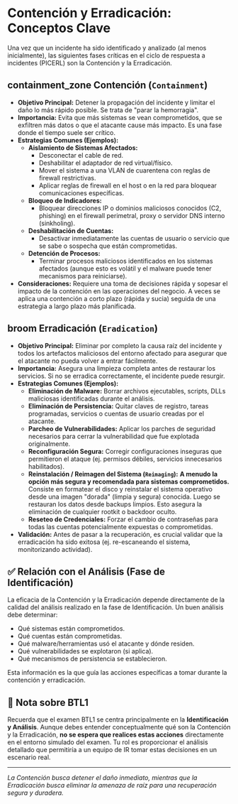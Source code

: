# Contención y Erradicación: Conceptos Clave

Una vez que un incidente ha sido identificado y analizado (al menos inicialmente), las siguientes fases críticas en el ciclo de respuesta a incidentes (PICERL) son la Contención y la Erradicación.

##  containment_zone Contención (`Containment`)

* **Objetivo Principal:** Detener la propagación del incidente y limitar el daño lo más rápido posible. Se trata de "parar la hemorragia".
* **Importancia:** Evita que más sistemas se vean comprometidos, que se exfiltren más datos o que el atacante cause más impacto. Es una fase donde el tiempo suele ser crítico.
* **Estrategias Comunes (Ejemplos):**
    * **Aislamiento de Sistemas Afectados:**
        * Desconectar el cable de red.
        * Deshabilitar el adaptador de red virtual/físico.
        * Mover el sistema a una VLAN de cuarentena con reglas de firewall restrictivas.
        * Aplicar reglas de firewall en el host o en la red para bloquear comunicaciones específicas.
    * **Bloqueo de Indicadores:**
        * Bloquear direcciones IP o dominios maliciosos conocidos (C2, phishing) en el firewall perimetral, proxy o servidor DNS interno (sinkholing).
    * **Deshabilitación de Cuentas:**
        * Desactivar inmediatamente las cuentas de usuario o servicio que se sabe o sospecha que están comprometidas.
    * **Detención de Procesos:**
        * Terminar procesos maliciosos identificados en los sistemas afectados (aunque esto es volátil y el malware puede tener mecanismos para reiniciarse).
* **Consideraciones:** Requiere una toma de decisiones rápida y sopesar el impacto de la contención en las operaciones del negocio. A veces se aplica una contención a corto plazo (rápida y sucia) seguida de una estrategia a largo plazo más planificada.

## broom Erradicación (`Eradication`)

* **Objetivo Principal:** Eliminar por completo la causa raíz del incidente y todos los artefactos maliciosos del entorno afectado para asegurar que el atacante no pueda volver a entrar fácilmente.
* **Importancia:** Asegura una limpieza completa antes de restaurar los servicios. Si no se erradica correctamente, el incidente puede resurgir.
* **Estrategias Comunes (Ejemplos):**
    * **Eliminación de Malware:** Borrar archivos ejecutables, scripts, DLLs maliciosas identificadas durante el análisis.
    * **Eliminación de Persistencia:** Quitar claves de registro, tareas programadas, servicios o cuentas de usuario creadas por el atacante.
    * **Parcheo de Vulnerabilidades:** Aplicar los parches de seguridad necesarios para cerrar la vulnerabilidad que fue explotada originalmente.
    * **Reconfiguración Segura:** Corregir configuraciones inseguras que permitieron el ataque (ej. permisos débiles, servicios innecesarios habilitados).
    * **Reinstalación / Reimagen del Sistema (`Reimaging`):** **A menudo la opción más segura y recomendada para sistemas comprometidos.** Consiste en formatear el disco y reinstalar el sistema operativo desde una imagen "dorada" (limpia y segura) conocida. Luego se restauran los datos desde backups limpios. Esto asegura la eliminación de cualquier rootkit o backdoor oculto.
    * **Reseteo de Credenciales:** Forzar el cambio de contraseñas para todas las cuentas potencialmente expuestas o comprometidas.
* **Validación:** Antes de pasar a la recuperación, es crucial validar que la erradicación ha sido exitosa (ej. re-escaneando el sistema, monitorizando actividad).

## ✅ Relación con el Análisis (Fase de Identificación)

La eficacia de la Contención y la Erradicación depende directamente de la calidad del análisis realizado en la fase de Identificación. Un buen análisis debe determinar:
* Qué sistemas están comprometidos.
* Qué cuentas están comprometidas.
* Qué malware/herramientas usó el atacante y dónde residen.
* Qué vulnerabilidades se explotaron (si aplica).
* Qué mecanismos de persistencia se establecieron.

Esta información es la que guía las acciones específicas a tomar durante la contención y erradicación.

## 🎯 Nota sobre BTL1

Recuerda que el examen BTL1 se centra principalmente en la **Identificación y Análisis**. Aunque debes entender conceptualmente qué son la Contención y la Erradicación, **no se espera que realices estas acciones** directamente en el entorno simulado del examen. Tu rol es proporcionar el análisis detallado que permitiría a un equipo de IR tomar estas decisiones en un escenario real.

---
*La Contención busca detener el daño inmediato, mientras que la Erradicación busca eliminar la amenaza de raíz para una recuperación segura y duradera.*
